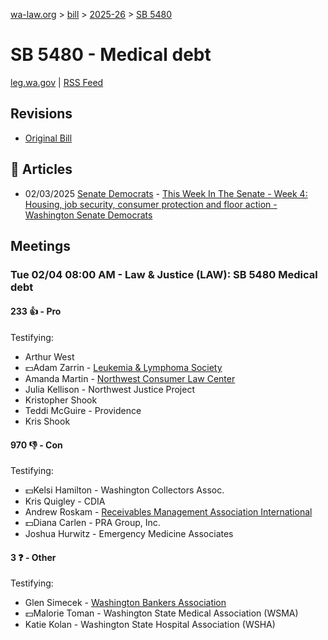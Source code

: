 [wa-law.org](/) > [bill](/bill/) > [2025-26](/bill/2025-26/) > [SB 5480](/bill/2025-26/sb/5480/)

# SB 5480 - Medical debt
[leg.wa.gov](https://app.leg.wa.gov/billsummary?BillNumber=5480&Year=2025&Initiative=false) | [RSS Feed](./rss.xml)

## Revisions
* [Original Bill](1/)

## 📰 Articles
* 02/03/2025 [Senate Democrats](/org/senate_democrats/) - [This Week In The Senate - Week 4: Housing, job security, consumer protection and floor action - Washington Senate Democrats](https://senatedemocrats.wa.gov/blog/2025/02/02/this-week-in-the-senate-week-4-housing-job-security-consumer-protection-and-floor-action/#:~:text=Senate%20Bill%205480)

## Meetings
### Tue 02/04 08:00 AM - Law & Justice (LAW): SB 5480 Medical debt
#### 233 👍 - Pro
Testifying:
* Arthur West
* 💵Adam Zarrin - [Leukemia & Lymphoma Society](/org/leukemia_&_lymphoma_society/)
* Amanda Martin - [Northwest Consumer Law Center](/org/northwest_consumer_law_center/)
* Julia Kellison - Northwest Justice Project
* Kristopher Shook
* Teddi McGuire - Providence
* Kris Shook

#### 970 👎 - Con
Testifying:
* 💵Kelsi Hamilton - Washington Collectors Assoc.
* Kris Quigley - CDIA
* Andrew Roskam - [Receivables Management Association International](/org/receivables_management_association_international/)
* 💵Diana Carlen - PRA Group, Inc.
* Joshua Hurwitz - Emergency Medicine Associates

#### 3 ❓ - Other
Testifying:
* Glen Simecek - [Washington Bankers Association](/org/washington_bankers_association/)
* 💵Malorie Toman - Washington State Medical Association (WSMA)
* Katie Kolan - Washington State Hospital Association (WSHA)
